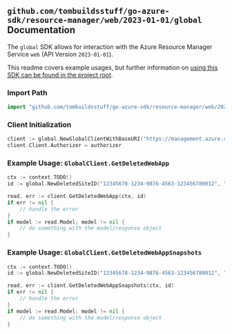 
## `github.com/tombuildsstuff/go-azure-sdk/resource-manager/web/2023-01-01/global` Documentation

The `global` SDK allows for interaction with the Azure Resource Manager Service `web` (API Version `2023-01-01`).

This readme covers example usages, but further information on [using this SDK can be found in the project root](https://github.com/tombuildsstuff/go-azure-sdk/tree/main/docs).

### Import Path

```go
import "github.com/tombuildsstuff/go-azure-sdk/resource-manager/web/2023-01-01/global"
```


### Client Initialization

```go
client := global.NewGlobalClientWithBaseURI("https://management.azure.com")
client.Client.Authorizer = authorizer
```


### Example Usage: `GlobalClient.GetDeletedWebApp`

```go
ctx := context.TODO()
id := global.NewDeletedSiteID("12345678-1234-9876-4563-123456789012", "deletedSiteIdValue")

read, err := client.GetDeletedWebApp(ctx, id)
if err != nil {
	// handle the error
}
if model := read.Model; model != nil {
	// do something with the model/response object
}
```


### Example Usage: `GlobalClient.GetDeletedWebAppSnapshots`

```go
ctx := context.TODO()
id := global.NewDeletedSiteID("12345678-1234-9876-4563-123456789012", "deletedSiteIdValue")

read, err := client.GetDeletedWebAppSnapshots(ctx, id)
if err != nil {
	// handle the error
}
if model := read.Model; model != nil {
	// do something with the model/response object
}
```
